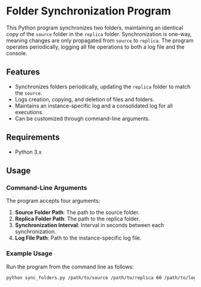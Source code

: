 # Folder Synchronization Program

This Python program synchronizes two folders, maintaining an identical copy of the `source` folder in the `replica` folder. Synchronization is one-way, meaning changes are only propagated from `source` to `replica`. The program operates periodically, logging all file operations to both a log file and the console.

## Features
- Synchronizes folders periodically, updating the `replica` folder to match the `source`.
- Logs creation, copying, and deletion of files and folders.
- Maintains an instance-specific log and a consolidated log for all executions.
- Can be customized through command-line arguments.

## Requirements
- Python 3.x

## Usage

### Command-Line Arguments

The program accepts four arguments:
1. **Source Folder Path**: The path to the source folder.
2. **Replica Folder Path**: The path to the replica folder.
3. **Synchronization Interval**: Interval in seconds between each synchronization.
4. **Log File Path**: Path to the instance-specific log file.

### Example Usage

Run the program from the command line as follows:

```bash
python sync_folders.py /path/to/source /path/to/replica 60 /path/to/logs/instance_log.log
